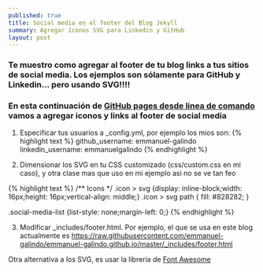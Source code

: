 ```yaml
---
published: true
title: Social media en el footer del Blog Jekyll
summary: Agregar íconos SVG para Linkedin y GitHub
layout: post
---
```

### Te muestro como agregar al footer de tu blog links a tus sitios de social media. Los ejemplos son sólamente para GitHub y Linkedin... pero usando SVG!!!! 

### En esta continuación de [GitHub pages desde linea de comando][2] vamos a agregar iconos y links al footer de social media


1. Especificar tus usuarios a _config.yml, por ejemplo los mios son:
{% highlight text %}
github_username:  emmanuel-galindo
linkedin_username: emmanuelgalindo
{% endhighlight %}

2. Dimensionar los SVG en tu CSS customizado (css/custom.css en mi caso), y otra clase mas que uso en mi ejemplo asi no se ve tan feo

{% highlight text %}
/** Icons */
.icon > svg {display: inline-block;width: 16px;height: 16px;vertical-align: middle;}
.icon > svg path { fill: #828282; }

.social-media-list {list-style: none;margin-left: 0;}
{% endhighlight %}

3. Modificar _includes/footer.html. Por ejemplo, el que se usa en este blog actualmente es
<https://raw.githubusercontent.com/emmanuel-galindo/emmanuel-galindo.github.io/master/_includes/footer.html>

Otra alternativa a los SVG, es usar la libreria de [Font Awesome][1]

[1]: http://fontawesome.io/examples/
[2]: http://emmanuel-galindo.github.io/2016/04/15/github-pages-desde-linea-de-comando.html

